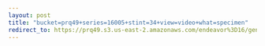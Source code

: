 ```yaml
---
layout: post
title: "bucket=prq49+series=16005+stint=34+view=video+what=specimen"
redirect_to: https://prq49.s3.us-east-2.amazonaws.com/endeavor%3D16/genomes/stage%3D0%2Bwhat%3Dgenerated/stint%3D34/series%3D16005/a%3Dgenome%2Bcriteria%3Dabundance%2Bmorph%3Dwildtype%2Bproc%3D0%2Bseries%3D16005%2Bstint%3D34%2Bthread%3D0%2Bvariation%3Dmaster%2Bext%3D.json.gz
---
```

